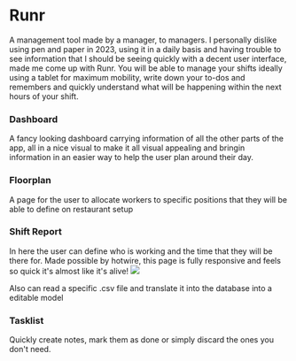 <h1> Runr </h1>
A management tool made by a manager, to managers. I personally dislike using pen and paper in 2023, using it in a daily basis and having trouble to see information that I should be seeing quickly with a decent user interface, made me come up with Runr. You will be able to manage your shifts ideally using a tablet for maximum  mobility, write down your to-dos and remembers and quickly understand what will be happening within the next hours of your shift.
<h3>Dashboard</h3>
A fancy looking dashboard carrying information of all the other parts of the app, all in a nice visual to make it all visual appealing and bringin information in an easier way to help the user plan around their day.
<h3>Floorplan</h3>
A page for the user to allocate workers to specific positions that they will be able to define on restaurant setup
<h3>Shift Report</h3>
In here the user can define who is working and the time that they will be there for. Made possible by hotwire, this page is fully responsive and feels so quick it's almost like it's alive!
<img src="https://i.imgur.com/P5oR11s.png">

Also can read a specific .csv file and translate it into the database into a editable model

<h3>Tasklist</h3>
Quickly create notes, mark them as done or simply discard the ones you don't need.
